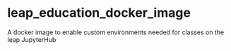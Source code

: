 # leap_education_docker_image
A docker image to enable custom environments needed for classes on the leap JupyterHub
